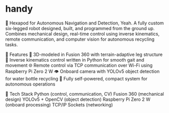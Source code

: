 # handy
🐜 Hexapod for Autonomous Navigation and Detection, Yeah. 
A fully custom six-legged robot designed, built, and programmed from the ground up. Combines mechanical design, real-time control using inverse kinematics, remote communication, and computer vision for autonomous recycling tasks.

📌 Features
  🔧 3D-modeled in Fusion 360 with terrain-adaptive leg structure 
  🧠 Inverse kinematics control written in Python for smooth gait and movement
  🌐 Remote control via TCP communication over Wi-Fi using Raspberry Pi Zero 2 W
  👁️ Onboard camera with YOLOv5 object detection for water bottle recycling
  🔋 Fully self-powered, compact system for autonomous operations

🤖 Tech Stack
    Python (control, communication, CV)
    Fusion 360 (mechanical design)
    YOLOv5 + OpenCV (object detection)
    Raspberry Pi Zero 2 W (onboard processing)
    TCP/IP Sockets (networking)
